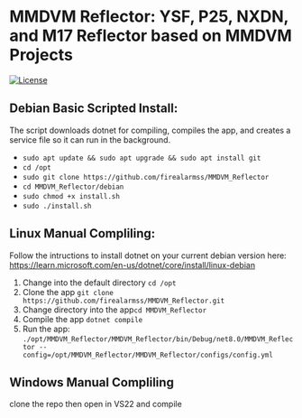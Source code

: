# MMDVM Reflector: YSF, P25, NXDN, and M17 Reflector based on MMDVM Projects

[![License](https://img.shields.io/badge/License-GPLv3-blue?style=for-the-badge)](https://www.gnu.org/licenses/gpl-3.0)

## Debian Basic Scripted Install:

The script downloads dotnet for compiling, compiles the app, and creates a service file so it can run in the background.

 - `sudo apt update && sudo apt upgrade && sudo apt install git`
 - `cd /opt`
 - `sudo git clone https://github.com/firealarmss/MMDVM_Reflector`
 - `cd MMDVM_Reflector/debian`
 - `sudo chmod +x install.sh`
 - `sudo ./install.sh`

## Linux Manual Compliling:

Follow the intructions to install dotnet on your current debian version here: https://learn.microsoft.com/en-us/dotnet/core/install/linux-debian

1. Change into the default directory `cd /opt`
3. Clone the app `git clone https://github.com/firealarmss/MMDVM_Reflector.git`
4. Change directory into the app`cd MMDVM_Reflector`
5. Compile the app `dotnet compile`
6. Run the app: `./opt/MMDVM_Reflector/MMDVM_Reflector/bin/Debug/net8.0/MMDVM_Reflector --config=/opt/MMDVM_Reflector/MMDVM_Reflector/configs/config.yml`

## Windows Manual Compliling

clone the repo then open in VS22 and compile
